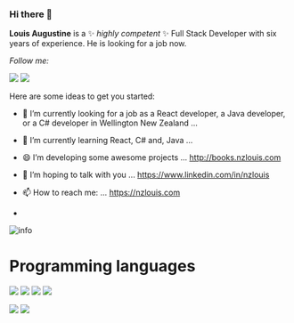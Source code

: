### Hi there 👋


**Louis Augustine** is a ✨ _highly competent_ ✨ Full Stack Developer with six years of experience. He is looking for a job now.

<i>Follow me:</i><br>

[<img src="https://img.shields.io/badge/linkedin-%230077B5.svg?&style=for-the-badge&logo=linkedin&logoColor=white">](https://github.com/LouisAugustine/)
[<img src="https://img.shields.io/badge/NZLouis.com-%23000000.svg?&style=for-the-badge">](https://nzlouis.com)

Here are some ideas to get you started:

- 🔭 I’m currently looking for a job as a React developer, a Java developer, or a C# developer in Wellington New Zealand ...
- 🌱 I’m currently learning React, C# and, Java ...
- 😄 I’m developing some awesome projects ... http://books.nzlouis.com

- 💬 I’m hoping to talk with you ...          https://www.linkedin.com/in/nzlouis

- 📫 How to reach me: …                       https://nzlouis.com
- 



![info](https://github-readme-stats.vercel.app/api?username=LouisAugustine&show_icons=true&count_private=true&hide=prs&theme=default_repocard)

# Programming languages
[![](https://img.shields.io/badge/-Java-007396?style=flat-square&logo=java&logoColor=#007396)](https://oracle.com)
[![](https://img.shields.io/badge/-ReactJs-61DAFB?logo=react&logoColor=white&style=flat-square)](https://reactjs.org)
[![](https://img.shields.io/badge/-.net-007393?style=flat-square&logo=.NET&logoColor=#512BD4)](https://docs.microsoft.com)
[![](https://img.shields.io/badge/-JavaScript-eed718?style=flat&logo=javascript&logoColor=#F7DF1E)](https://javascript.com)

<img src="https://img.shields.io/badge/-React-000000?style=flat&logo=react&logoColor=00c8ff">
<img src="https://img.shields.io/badge/-JavaScript-eed718?style=flat&logo=javascript&logoColor=ffffff">



